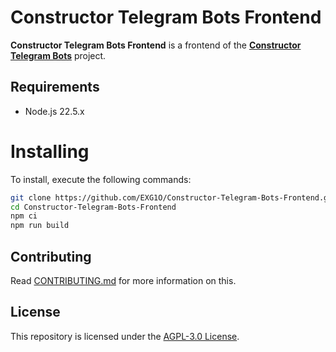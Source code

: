 # Constructor Telegram Bots Frontend
**Constructor Telegram Bots Frontend** is a frontend of the [**Constructor Telegram Bots**](https://constructor.exg1o.org) project.

## Requirements
- Node.js 22.5.x

# Installing
To install, execute the following commands:
```bash
git clone https://github.com/EXG1O/Constructor-Telegram-Bots-Frontend.git
cd Constructor-Telegram-Bots-Frontend
npm ci
npm run build
```

## Contributing
Read [CONTRIBUTING.md](CONTRIBUTING.md) for more information on this.

## License
This repository is licensed under the [AGPL-3.0 License](LICENSE).
